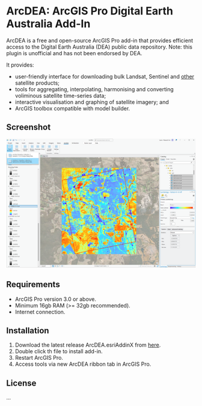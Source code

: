 # ArcDEA: ArcGIS Pro Digital Earth Australia Add-In

ArcDEA is a free and open-source ArcGIS Pro add-in that provides efficient access to the Digital Earth Australia (DEA) public data repository. Note: this plugin is unofficial and has not been endorsed by DEA.

It provides:
* user-friendly interface for downloading bulk Landsat, Sentinel and [other](https://www.dea.ga.gov.au/products) satellite products;
* tools for aggregating, interpolating, harmonising and converting voliminous satellite time-series data;
* interactive visualisation and graphing of satellite imagery; and
* ArcGIS toolbox compatible with model builder.

## Screenshot
![Screenshot of ArcDEA](ArcDEA/Screenshots/ArcDEA_alpha_screenshot_v0008.png?raw=true "Screenshot of ArcDEA")

## Requirements
* ArcGIS Pro version 3.0 or above.
* Minimum 16gb RAM (>= 32gb recommended).
* Internet connection.

## Installation
1. Download the latest release ArcDEA.esriAddinX from [here](https://github.com/lewistrotter/ArcDEA/releases).
2. Double click th file to install add-in.
3. Restart ArcGIS Pro.
4. Access tools via new ArcDEA ribbon tab in ArcGIS Pro.

## License
...
